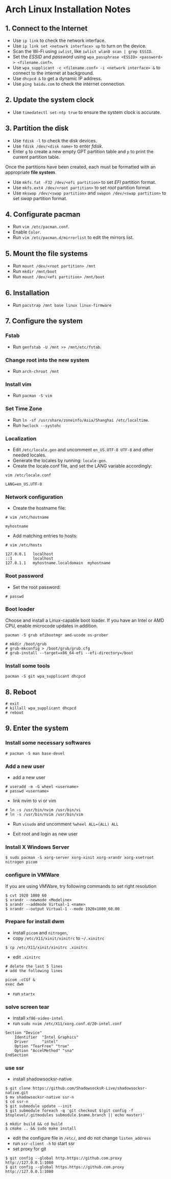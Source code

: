 # Arch Linux Installation Notes

## 1. Connect to the Internet

* Use `ip link` to check the network interface.
* Use `ip link set <netowrk interface> up` to turn on the device.
* Scan the Wi-Fi using `iwlist`, like `iwlist wlan0 scan | grep ESSID`.
* Set the *ESSID* and *password* using `wpa_passphrase <ESSID> <password> > <filename.conf>`.
* Use `wpa_supplicant -c <filename.conf> -i <network interface> &` to connect to the internet at background.
* Use `dhcpcd &` to get a dynamic IP address.
* Use `ping baidu.com` to check the internet connection.

## 2. Update the system clock

* Use `timedatectl set-ntp true` to ensure the system clock is accurate.
  
## 3. Partition the disk

* Use `fdisk -l` to check the disk devices.
* Use `fdisk /dev/<disk name>` to enter *fdisk*.
* Enter `g` to create a new empty GPT partition table and `p` to print the current partition table.

Once the partitions have been created, each must be formatted with an appropriate **file system**.

* Use `mkfs.fat -F32 /dev/<efi partition>` to set *EFI* partition format.
* Use `mkfs.ext4 /dev/<root partition>` to set *root* partition format.
* Use `mkswap /dev/<swap partition>` and `swapon /dev/<swap partition>` to set *swap* partition format.

## 4. Configurate pacman

* Run `vim /etc/pacman.conf`.
* Enable `Color`.
* Run `vim /etc/pacman.d/mirrorlist` to edit the mirrors list.

## 5. Mount the file systems

* Run `mount /dev/<root partition> /mnt`
* Run `mkdir /mnt/boot`
* Run `mount /dev/<efi partition> /mnt/boot`

## 6. Installation

* Run `pacstrap /mnt base linux linux-firmware`
  
## 7. Configure the system

### Fstab

* Run `genfstab -U /mnt >> /mnt/etc/fstab`.

### Change root into the new system

* Run `arch-chroot /mnt`

### Install vim

* Run `pacman -S vim`

### Set Time Zone

* Run `ln -sf /usr/share/zoneinfo/Asia/Shanghai /etc/localtime`.
* Run `hwclock --systohc`

### Localization

* Edit `/etc/locale.gen` and uncomment `en_US.UTF-8 UTF-8` and other needed locales.
* Generate the locales by running: `locale-gen`.
* Create the locale.conf file, and set the LANG variable accordingly:
```
vim /etc/locale.conf
```
```
LANG=en_US.UTF-8
```

### Network configuration

* Create the hostname file:
```
# vim /etc/hostname
```
```
myhostname
```

* Add matching entries to hosts:
```
# vim /etc/hosts
```
```
127.0.0.1	localhost
::1 		localhost
127.0.1.1	myhostname.localdomain	myhostname
```

### Root password

* Set the root password:
```
# passwd
```

### Boot loader
Choose and install a Linux-capable boot loader. If you have an Intel or AMD CPU, enable microcode updates in addition.

```
pacman -S grub efibootmgr amd-ucode os-prober
```

```
# mkdir /boot/grub
# grub-mkconfig > /boot/grub/grub.cfg
# grub-install --target=x86_64-efi --efi-directory=/boot
```

### Install some tools

```
pacman -S git wpa_supplicant dhcpcd
```

## 8. Reboot

```
# exit
# killall wpa_supplicant dhcpcd
# reboot
```

## 9. Enter the system

### Install some necessary softwares

```
# pacman -S man base-devel
```

### Add a new user

* add a new user 
```
# useradd -m -G wheel <username>
# passwd <username>
```

* link nvim to vi or vim
```
# ln -s /usr/bin/nvim /usr/bin/vi
# ln -s /usr/bin/nvim /usr/bin/vim
```

* Run `visudo` and uncomment `%wheel ALL=(ALL) ALL`

* Exit root and login as new user

### Install X Windows Server

```
$ sudo pacman -S xorg-server xorg-xinit xorg-xrandr xorg-xsetroot nitrogen picom
```

### configure in VMWare

If you are using VMWare, try following commands to set right resolution

```
$ cvt 1920 1080 60
$ xrandr --newmode <Modeline>
$ xrandr --addmode Virtual-1 <name>
$ xrandr --output Virtual-1 --mode 1920x1080_60.00
```

### Prepare for install dwm

* install `picom` and `nitrogen`, 
* copy `/etc/X11/xinit/xinitrc` to `~/.xinitrc`
```
$ cp /etc/X11/xinit/xinitrc .xinitrc
```
* edit `.xinitrc`
```
# delete the last 5 lines
# add the following lines

picom -cCGf &
exec dwm

```
* run `startx`

### solve screen tear

* install `xf86-video-intel`
* run `sudo nvim /etc/X11/xorg.conf.d/20-intel.conf`

```
Section "Device"
    Identifier  "Intel Graphics"
    Driver      "intel"
    Option "TearFree" "true"
    Option "AccelMethod" "sna"
EndSection
```

### use ssr

* install shadowsocksr-native

```
$ git clone https://github.com/ShadowsocksR-Live/shadowsocksr-native.git
$ mv shadowsocksr-native ssr-n
$ cd ssr-n
$ git submodule update --init
$ git submodule foreach -q 'git checkout $(git config -f $toplevel/.gitmodules submodule.$name.branch || echo master)'

$ mkdir build && cd build
$ cmake .. && sudo make install
```

* edit the configure file in `/etc/`, and do not change `listen_address`
* run `ssr-client -h` to start ssr
* set proxy for git

```
$ git config --global http.https://github.com.proxy http://127.0.0.1:1080
$ git config --global https.https://github.com.proxy http://127.0.0.1:1080
```
